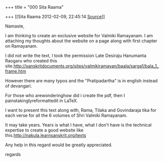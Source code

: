+++
title = "000 Sita Raama"

+++
[[Sita Raama	2012-02-09, 22:45:14 [Source](https://groups.google.com/g/samskrita/c/Eqze6kOzgug)]]



Namaste,

I am thinking to create an exclusive website for Valmiki Ramayanam. I am attaching my thoughts about the website on a page along with first chapter on Ramayanam.

  

I did not write the text, I took the permission Late Desiraju Hanumanta Raogaru who created this site.<http://sanskritdocuments.org/sites/valmikiramayan/baala/sarga1/bala_1_frame.htm>

However there are many typos and the "Pratipadartha" is in english instead of devangari.

  

For those who arewonderinghow did i create the pdf, then I painstakinglyreformattedit in LaTeX.

  

I want to present this text along with, Rama, Tilaka and Govindaraja tika for each verse for all the 6 volumes of Shri Valmiki Ramayanam.

  

It may take years. Years is what I have, what I don't have is the technical expertise to create a good website like this.<http://nakula.learnsanskrit.org/texts>

  

Any help in this regard would be greatly appreciated.

regards


